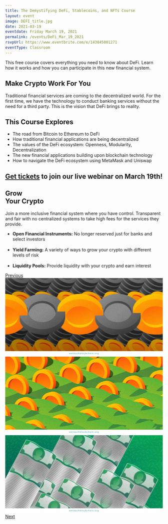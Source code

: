 ```yaml
---
title: The Demystifying DeFi, Stablecoins, and NFTs Course
layout: event
image: DEFI_title.jpg
date: 2021-03-19
eventdate: Friday March 19, 2021
permalink: /events/DeFi_Mar_19_2021
rsvpUrl: https://www.eventbrite.com/e/143845001271
eventType: Classroom
---
```

This free course covers everything you need to know about DeFi. Learn how it works and how you can participate in this new financial system.

<h2>Make Crypto Work For You</h2>
Traditional financial services are coming to the decentralized world. For the first time, we have the technology to conduct banking services without the need for a third party. This is the vision that DeFi brings to reality.


<h2>This Course Explores</h2>
<ul>
  <li>The road from Bitcoin to Ethereum to DeFi</li>
  <li>How traditional financial applications are being decentralized</li>
  <li>The values of the DeFi ecosystem: Openness, Modularity, Decentralization</li>
  <li>The new financial applications building upon blockchain technology</li>
  <li>How to navigate the DeFi ecosystem using MetaMask and Uniswap</li>
</ul>

<h2><a href="https://www.eventbrite.com/e/143845001271" target="_blank" rel="noopener">Get tickets</a> to join our live webinar on March 19th!</h2>

<section id="learnMore" class="container inPerson">
  <div class="row">
    <div class="col-sm-6 leftWhite">
      <h1>Grow<br><strong class="red"> Your Crypto</strong></h1>
      <p>Join a more inclusive financial system where you have control. Transparent and fair with no centralized systems to take high fees for the services they provide.</p>
      <ul>
        <li><b>Open Financial Instruments:</b> No longer reserved just for banks and select investors</li>
        <br>
        <li><b>Yield Farming:</b> A variety of ways to grow your crypto with different levels of risk</li>
        <br>
        <li><b>Liquidity Pools:</b> Provide liquidity with your crypto and earn interest</li>
      </ul>
    </div>
    <div id="carouselExampleControls_B" class="col-sm-6 carousel slide" data-ride="carousel">
      <div class="carousel-inner">
        <a class="carousel-control-prev" href="#carouselExampleControls_B" role="button" data-slide="prev">
          <span class="carousel-control-prev-icon" aria-hidden="true"></span>
          <span class="sr-only">Previous</span>
        </a>
        <div class="carousel-item">
          <img class="d-block w-100" src="/assets/img/Staking_properties.jpg" alt="First slide">
        </div>
        <div class="carousel-item">
          <img class="d-block w-100" src="/assets/img/YieldFarming.jpg" alt="Second slide">
        </div>
        <div class="carousel-item active">
          <img class="d-block w-100" src="/assets/img/Savings.jpg" alt="Third slide">
        </div>
        <a class="carousel-control-next" href="#carouselExampleControls_B" role="button" data-slide="next">
          <span class="carousel-control-next-icon" aria-hidden="true"></span>
          <span class="sr-only">Next</span>
        </a>
      </div>
    </div>
  </div>
</section>
